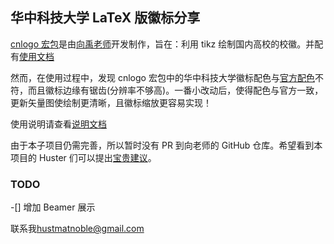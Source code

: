 ## 华中科技大学 LaTeX 版徽标分享

[cnlogo 宏包](https://github.com/yuxtech/cnlog)是由[向禹老师](https://yuxtech.github.io/)开发制作，旨在：利用 tikz 绘制国内高校的校徽。并配有[使用文档](https://github.com/yuxtech/cnlogo/blob/master/ceshi.pdf)

然而，在使用过程中，发现 cnlogo 宏包中的华中科技大学徽标配色与[官方配色](https://imgkr.cn-bj.ufileos.com/db848d98-3260-44a4-84c3-c6fbe1e7914a.png)不符，而且徽标边缘有锯齿(分辨率不够高)。一番小改动后，使得配色与官方一致，更新矢量图使绘制更清晰，且徽标缩放更容易实现！

使用说明请查看[说明文档](https://github.com/MatNoble/hust-cnlogo/blob/master/hust_cnlogo.pdf)

由于本子项目仍需完善，所以暂时没有 PR 到向老师的 GitHub 仓库。希望看到本项目的 Huster 们可以提出[宝贵建议](https://github.com/MatNoble/hust-cnlogo/issues)。

### TODO

-[] 增加 Beamer 展示

联系我[hustmatnoble@gmail.com](mailto:hustmatnoble@gmail.com)
